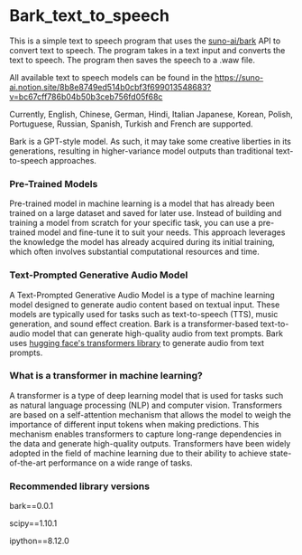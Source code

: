 # Bark_text_to_speech

This is a simple text to speech program that uses the [suno-ai/bark](https://github.com/suno-ai/bark) API to convert text to speech. The program takes in a text input and converts the text to speech. The program then saves the speech to a .waw file.

All available text to speech models can be found in the https://suno-ai.notion.site/8b8e8749ed514b0cbf3f699013548683?v=bc67cff786b04b50b3ceb756fd05f68c

Currently, English, Chinese, German, Hindi, Italian Japanese, Korean, Polish, Portuguese, Russian, Spanish, Turkish and French are supported.

Bark is a GPT-style model. As such, it may take some creative liberties in its generations, resulting in higher-variance model outputs than traditional text-to-speech approaches.

### Pre-Trained Models

Pre-trained model in machine learning is a model that has already been trained on a large dataset and saved for later use. Instead of building and training a model from scratch for your specific task, you can use a pre-trained model and fine-tune it to suit your needs. This approach leverages the knowledge the model has already acquired during its initial training, which often involves substantial computational resources and time.

### Text-Prompted Generative Audio Model

A Text-Prompted Generative Audio Model is a type of machine learning model designed to generate audio content based on textual input. These models are typically used for tasks such as text-to-speech (TTS), music generation, and sound effect creation. Bark is a transformer-based text-to-audio model that can generate high-quality audio from text prompts. Bark uses [hugging face's transformers library](https://github.com/huggingface/transformers) to generate audio from text prompts.

### What is a transformer in machine learning?

A transformer is a type of deep learning model that is used for tasks such as natural language processing (NLP) and computer vision. Transformers are based on a self-attention mechanism that allows the model to weigh the importance of different input tokens when making predictions. This mechanism enables transformers to capture long-range dependencies in the data and generate high-quality outputs. Transformers have been widely adopted in the field of machine learning due to their ability to achieve state-of-the-art performance on a wide range of tasks.

### Recommended library versions

bark==0.0.1

scipy==1.10.1

ipython==8.12.0
